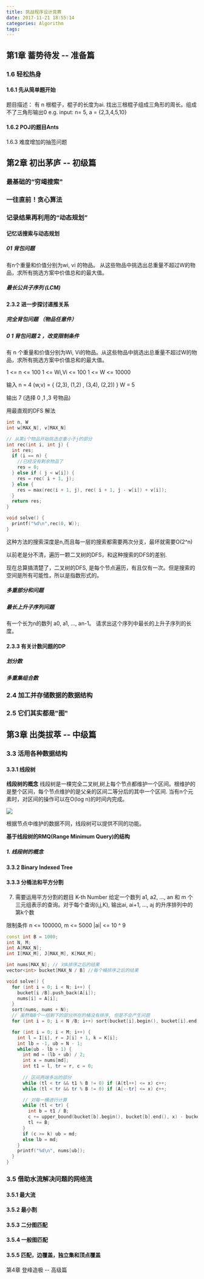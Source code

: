 ```yaml
---
title: 挑战程序设计竞赛
date: 2017-11-21 18:55:14
categories: Algorithm
tags:
---
```


## 第1章 蓄势待发 -- 准备篇

### 1.6 轻松热身
#### 1.6.1 先从简单题开始
题目描述： 有 n 根棍子，棍子的长度为ai. 找出三根棍子组成三角形的周长。组成不了三角形输出0
e.g. input: n= 5, a = {2,3,4,5,10} 

#### 1.6.2 POJ的题目Ants
1.6.3 难度增加的抽签问题

## 第2章 初出茅庐 -- 初级篇

### 最基础的“穷竭搜索"

### 一往直前！贪心算法

### 记录结果再利用的“动态规划”

#### 记忆话搜索与动态规划
##### 01 背包问题

有n个重量和价值分别为wi, vi 的物品。 从这些物品中挑选出总重量不超过W的物品，求所有挑选方案中价值总和的最大值。

#####  最长公共子序列 (LCM)

#### 2.3.2 进一步探讨递推关系

##### 完全背包问题 （物品任意件）

##### 0 1 背包问题 2 ，改变限制条件

有 n 个重量和价值分别为Wi, Vi的物品。从这些物品中挑选出总重量不超过W的物品，求所有挑选方案中价值总和的最大值。

1 <= n <= 100
1 <= Wi,Vi <= 100
1 <= W <= 10000

输入 
n = 4
(w,v) = { (2,3), (1,2) , (3,4), (2,2)) }
W = 5

输出 
7 (选择 0 ,1 ,3 号物品)

用最直观的DFS 解法

```cpp
int n, W
int w[MAX_N], v[MAX_N]

// 从第i个物品开始挑选总重小于j的部分
int rec(int i, int j) {
  int res;
  if (i == n) {
    //已经没有剩余物品了
    res = 0;
  } else if ( j < w[i]) {
    res = rec( i + 1, j);
  } else {
    res = max(rec(i + 1, j), rec( i + 1, j - w[i]) + v[i]);
  }
  return res;
}

void solve() {
  printf("%d\n",rec(0, W));
}
```

这种方法的搜索深度是n,而且每一层的搜索都需要两次分支，最坏就需要O(2^n) 

以前老是分不清，遍历一颗二叉树的DFS，和这种搜索的DFS的差别.

现在总算搞清楚了，二叉树的DFS, 是每个节点遍历，有且仅有一次。但是搜索的空间是所有可能性，所以是指数形式的。

##### 多重部分和问题

##### 最长上升子序列问题

有一个长为n的数列 a0, a1, ..., an-1。 请求出这个序列中最长的上升子序列的长度。 

#### 2.3.3 有关计数问题的DP

##### 划分数

##### 多重集组合数





### 2.4 加工并存储数据的数据结构

### 2.5 它们其实都是"图"



## 第3章 出类拔萃 -- 中级篇
### 3.3 活用各种数据结构
#### 3.3.1 线段树
**线段树的概念**
线段树是一棵完全二叉树,树上每个节点都维护一个区间。根维护的是整个区间，每个节点维护的是父亲的区间二等分后的其中一个区间. 当有n个元素时，对区间的操作可以在O(log n)的时间内完成。

![](https://images0.cnblogs.com/blog/517264/201312/01204058-426dce8b8a05491b91edeba9ec2e4112.jpg)

根据节点中维护的数据不同，线段树可以提供不同的功能。

**基于线段树的RMQ(Range Minimum Query)的结构**

##### 1. 线段树的概念
#### 3.3.2 Binary Indexed Tree
#### 3.3.3 分桶法和平方分割
7. 需要运用平方分割的题目
K-th Number 
给定一个数列 a1, a2, ..., an 和 m 个三元组表示的查询。对于每个查询(i,j,K), 输出ai, ai+1, ..., aj 的升序排列中的第k个数

限制条件
n <= 100000, m <= 5000
|ai| <= 10 ^ 9

```cpp
const int B = 1000; 
int N, M;
int A[MAX_N];
int I[MAX_M], J[MAX_M], K[MAX_M];

int nums[MAX_N]; // 对A排序之后的结果
vector<int> bucket[MAX_N / B] //每个桶排序之后的结果

void solve() {
  for (int i = 0; i < N; i++) {
    bucket[i /B].push_back(A[i]);
    nums[i] = A[i];
  }
  sort(nums, nums + N);
  // 虽然每B个一组剩下的部分所在的桶没有排序, 但是不会产生问题
  for (int i = 0; i < N /B; i++) sort(bucket[i].begin(), bucket[i].end());

  for (int i = 0; i < M; i++) {
    int l = I[i], r = J[i] + 1, k = K[i];
    int lb = -1, ub = N - 1;
    while(ub - lb > 1) {
      int md = (lb + ub) / 2;
      int x = nums[md];
      int t1 = l, tr = r, c = 0;
      
      // 区间两端多出的部分
      while (tl < tr && t1 % B != 0) if (A[tl++] <= x) c++;
      while (tl < tr && tr % B != 0) if (A[--tr] <= x) c++;

      // 对每一桶进行计算
      while (tl < tr) {
        int b = t1 / B;
        c += upper_bound(bucket[b].begin(), bucket[b].end(), x) - bucket[b].begin();
        tl += B;
      }
      if (c >= k) ub = md;
      else lb = md; 
    }
    printf("%d\n", nums[ub]);
  }
}
```

### 3.5 借助水流解决问题的网络流
#### 3.5.1 最大流
#### 3.5.2 最小割
#### 3.5.3 二分图匹配
#### 3.5.4 一般图匹配
#### 3.5.5 匹配，边覆盖，独立集和顶点覆盖


第4章 登峰造极 -- 高级篇


